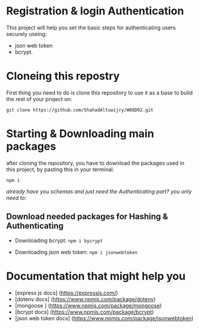 # Registration & login Authentication

This project will help you set the basic steps for authenticating users securely useing:
- json web token
- bcrypt.

# Cloneing this repostry

First thing you need to do is clone this repository to use it as a base to bulid the rest of your project on:

`git clone https://github.com/ShahadAltuwijry/W08D02.git`

# Starting & Downloading main packages

after cloning the repository, you have to download the packages used in this project, by pasting this in your terminal:

`npm i `

_already have you schemas and just need the Authenticating part? you only need to:_

## Download needed packages for Hashing & Authenticating

- Downloading bcrypt:
  `npm i bycrypt`

- Downloading json web token:
  `npm i jsonwebtoken`

# Documentation that might help you

- [express js docs] (https://expressjs.com/)
- [dotenv docs] (https://www.npmjs.com/package/dotenv)
- [mongoose ] (https://www.npmjs.com/package/mongoose)
- [bcrypt docs] (https://www.npmjs.com/package/bcrypt)
- [json web token docs] (https://www.npmjs.com/package/jsonwebtoken)

